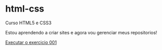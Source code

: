 # html-css
 Curso HTML5 e CSS3

Estou aprendendo a criar sites e agora vou gerenciar meus repositorios!

<a href="https://yanscarneiro.github.io/html-css/exercicios/ex001/index.html">Executar o exercicio 001</a>